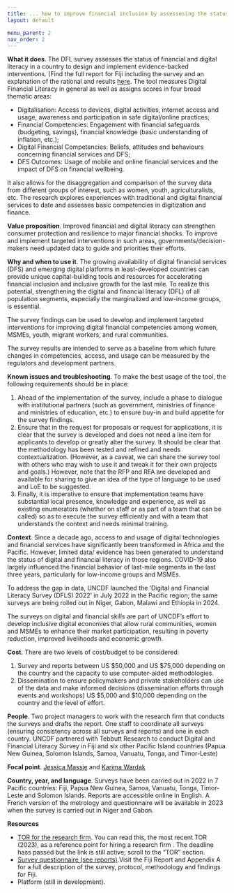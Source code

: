 ```yaml
---
title: ... how to improve financial inclusion by assessesing the status of financial and digital literacy in your country 
layout: default

menu_parent: 2
nav_order: 2
---
```


**What it does**. The DFL survey assesses the status of financial and digital literacy in a country to design and implement evidence-backed interventions. (Find the full report for Fiji including the survey and an explanation of the rational and results [here](https://www.uncdf.org/article/8317/assessing-digital-and-financial-literacy-in-fiji-a-survey-on-knowledge-skills-and-access). The tool measures Digital Financial Literacy in general as well as assigns scores in four broad thematic areas:

- Digitalisation: Access to devices, digital activities, internet access and usage, awareness and participation in safe digital/online practices;
- Financial Competencies: Engagement with financial safeguards (budgeting, savings), financial knowledge (basic understanding of inflation, etc.);
- Digital Financial Competencies: Beliefs, attitudes and behaviours concerning financial services and DFS; 
- DFS Outcomes: Usage of mobile and online financial services and the impact of DFS on financial wellbeing. 

It also allows for the disaggregation and comparison of the survey data from different groups of interest, such as women, youth, agriculturalists, etc. The research explores experiences with traditional and digital financial services to date and assesses basic competencies in digitization and finance.

**Value proposition**.  Improved financial and digital literacy can strengthen consumer protection and resilience to major financial shocks. To improve and implement targeted interventions in such areas, governments/decision-makers need updated data to guide and priorities their efforts. 

**Why and when to use it**. The growing availability of digital financial services (DFS) and emerging digital platforms in least-developed countries can provide unique capital-building tools and resources for accelerating financial inclusion and inclusive growth for the last mile. To realize this potential, strengthening the digital and financial literacy (DFL) of all population segments, especially the marginalized and low-income groups, is essential. 

The survey findings can be used to develop and implement targeted interventions for improving digital financial competencies among women, MSMEs, youth, migrant workers, and rural communities. 

The survey results are intended to serve as a baseline from which future changes in competencies, access, and usage can be measured by the regulators and development partners.

**Known issues and troubleshooting**. To make the best usage of the tool, the following requirements should be in place: 

1. Ahead of the implementation of the survey, include a phase to dialogue with institutional partners (such as government, ministries of finance and ministries of education, etc.) to ensure buy-in and build appetite for the survey findings.
2. Ensure that in the request for proposals or request for applications, it is clear that the survey is developed and does not need a line item for applicants to develop or greatly alter the survey. It should be clear that the methodology has been tested and refined and needs contextualization. (However, as a caveat, we can share the survey tool with others who may wish to use it and tweak it for their own projects and goals.) However, note that the RFP and RFA are developed and available for sharing to give an idea of the type of language to be used and LoE to be suggested.
3. Finally, it is imperative to ensure that implementation teams have substantial local presence, knowledge and experience, as well as existing enumerators (whether on staff or as part of a team that can be called) so as to execute the survey efficiently and with a team that understands the context and needs minimal training. 

**Context**. Since a decade ago, access to and usage of digital technologies and financial services have significantly been transformed in Africa and the Pacific. However, limited data/ evidence has been generated to understand the status of digital and financial literacy in those regions. COVID-19 also largely influenced the financial behavior of last-mile segments in the last three years, particularly for low-income groups and MSMEs.

To address the gap in data, UNCDF launched the ‘Digital and Financial Literacy Survey (DFLS) 2022’ in July 2022 in the Pacific region; the same surveys are being rolled out in Niger, Gabon, Malawi and Ethiopia in 2024.

The surveys on digital and financial skills are part of UNCDF’s effort to develop inclusive digital economies that allow rural communities, women and MSMEs to enhance their market participation, resulting in poverty reduction, improved livelihoods and economic growth. 

**Cost**. There are two levels of cost/budget to be considered:
1. Survey and reports between US $50,000 and US $75,000 depending on the country and the capacity to use computer-aided methodologies.
2. Dissemination to ensure policymakers and private stakeholders can use of the data and make informed decisions (dissemination efforts through events and workshops) US $5,000 and $10,000 depending on the country and the level of effort.

**People**. Two project managers to work with the research firm that conducts the surveys and drafts the report. One staff to coordinate all surveys (ensuring consistency across all surveys and reports) and one in each country.
UNCDF partnered with Tebbutt Research to conduct Digital and Financial Literacy Survey in Fiji and six other Pacific Island countries (Papua New Guinea, Solomon Islands, Samoa, Vanuatu, Tonga, and Timor-Leste)

**Focal point**. [Jessica Massie](/Financial-inclusion-toolkit/contributors/Jessica-Massie.html) and [Karima Wardak](/Financial-inclusion-toolkit/contributors/Karima-Wardak.html)

**Country, year, and language**. Surveys have been carried out in 2022 in 7 Pacific countries: Fiji, Papua New Guinea, Samoa, Vanuatu, Tonga, Timor-Leste and Solomon Islands. Reports are accessible online in English. A French version of the metrology and questionnaire will be available in 2023 when the survey is carried out in Niger and Gabon.

**Resources**  

* [TOR for the research firm](https://www.ungm.org/Public/Notice/215515). You can read this, the most recent TOR (2023), as a reference point for hiring a research firm . The deadline hass passed but the link is still active; scroll to the “TOR” section.  
* [Survey questionnaire (see reports)](https://www.uncdf.org/joint-undp-uncdf-df-of-the-sdgs).Visit the Fiji Report and Appendix A for a full description of the survey, protocol, methodology and findings for Fiji.
* Platform (still in development).
